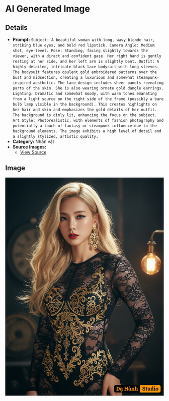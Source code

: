 # AI Generated Image

## Details
- **Prompt:** `Subject: A beautiful woman with long, wavy blonde hair, striking blue eyes, and bold red lipstick.
​Camera Angle: Medium shot, eye-level.
​Pose: Standing, facing slightly towards the viewer, with a direct and confident gaze. Her right hand is gently resting at her side, and her left arm is slightly bent.
​Outfit: A highly detailed, intricate black lace bodysuit with long sleeves. The bodysuit features opulent gold embroidered patterns over the bust and midsection, creating a luxurious and somewhat steampunk-inspired aesthetic. The lace design includes sheer panels revealing parts of the skin. She is also wearing ornate gold dangle earrings.
​Lighting: Dramatic and somewhat moody, with warm tones emanating from a light source on the right side of the frame (possibly a bare bulb lamp visible in the background). This creates highlights on her hair and skin and emphasizes the gold details of her outfit. The background is dimly lit, enhancing the focus on the subject.
​Art Style: Photorealistic, with elements of fashion photography and potentially a touch of fantasy or steampunk influence due to the background elements. The image exhibits a high level of detail and a slightly stylized, artistic quality.`
- **Category:** Nhân vật
- **Source Images:**
  - [View Source](https://raw.githubusercontent.com/lenzcomvth/Somethings/main/Models/Female/Female3.jpg)

## Image
![AI Generated Image](./image-2025-10-16T18-55-22-059Z-3to6y.png)